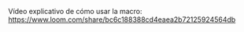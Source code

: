 Vídeo explicativo de cómo usar la macro: https://www.loom.com/share/bc6c188388cd4eaea2b72125924564db
